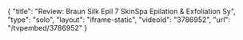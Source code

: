 {
    "title": "Review: Braun Silk Epil 7 SkinSpa Epilation & Exfoliation Sy",
    "type": "solo",
    "layout": "iframe-static",
    "videoId": "3786952",
    "url": "\/tvpembed\/3786952"
}